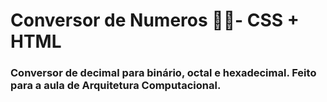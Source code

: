 # Conversor de Numeros 👩‍💻- CSS + HTML

### Conversor de decimal para binário, octal e hexadecimal. Feito para a aula de Arquitetura Computacional.
